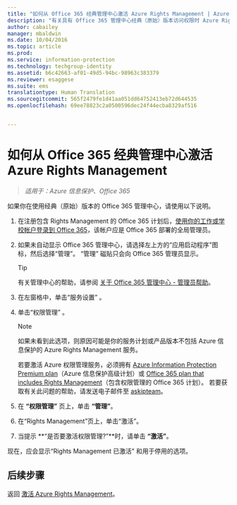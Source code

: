 ```yaml
---
title: "如何从 Office 365 经典管理中心激活 Azure Rights Management | Azure 信息保护"
description: "有关具有 Office 365 管理中心经典（原始）版本访问权限时 Azure Rights Management 服务的激活说明。"
author: cabailey
manager: mbaldwin
ms.date: 10/04/2016
ms.topic: article
ms.prod: 
ms.service: information-protection
ms.technology: techgroup-identity
ms.assetid: b6c42663-af01-49d5-94bc-98963c383379
ms.reviewer: esaggese
ms.suite: ems
translationtype: Human Translation
ms.sourcegitcommit: 565f2479fe1d41aa051dd64752413eb72d644535
ms.openlocfilehash: 69ee78823c2a0500596dec24f44ecba8329af516


---
```


# 如何从 Office 365 经典管理中心激活 Azure Rights Management

>*适用于：Azure 信息保护、Office 365*


如果你在使用经典（原始）版本的 Office 365 管理中心，请使用以下说明。

1. 在注册包含 Rights Management 的 Office 365 计划后，[使用你的工作或学校帐户登录到 Office 365](https://portal.office.com/)，该帐户应是 Office 365 部署的全局管理员。

2. 如果未自动显示 Office 365 管理中心，请选择左上方的“应用启动程序”图标，然后选择“管理”。 “管理”  磁贴只会向 Office 365 管理员显示。

    > [!TIP]
    > 有关管理中心的帮助，请参阅 [关于 Office 365 管理中心 - 管理员帮助](https://support.office.com/article/About-the-Office-365-admin-center-Admin-Help-58537702-d421-4d02-8141-e128e3703547)。

3. 在左窗格中，单击“服务设置” 。

4.  单击“权限管理” 。

    > [!NOTE]
    >如果未看到此选项，则原因可能是你的服务计划或产品版本不包括 Azure 信息保护的 Azure Rights Management 服务。
    >
    >若要激活 Azure 权限管理服务，必须拥有 [Azure Information Protection Premium plan](https://www.microsoft.com/en-us/cloud-platform/azure-information-protection-pricing)（Azure 信息保护高级计划）或 [Office 365 plan that includes Rights Management](http://download.microsoft.com/download/E/C/F/ECF42E71-4EC0-48FF-AA00-577AC14D5B5C/Azure_Information_Protection_licensing_datasheet_EN-US.pdf)（包含权限管理的 Office 365 计划）。 若要获取有关此问题的帮助，请发送电子邮件至 [askipteam](mailto:askipteam?subject=I%20cannot%20activate%20RMS)。

5. 在 **“权限管理”** 页上，单击 **“管理”**。

6. 在“Rights Management”页上，单击“激活”。

7. 当提示 **“是否要激活权限管理?”**时，请单击 **“激活”**。

现在，应会显示“Rights Management 已激活”  和用于停用的选项。

## 后续步骤
返回 [激活 Azure Rights Management](activate-service.md)。


<!--HONumber=Oct16_HO1-->


